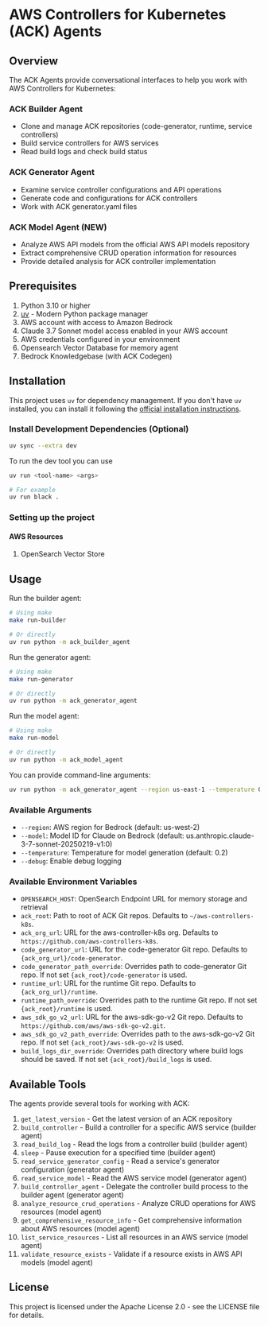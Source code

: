 # AWS Controllers for Kubernetes (ACK) Agents


## Overview

The ACK Agents provide conversational interfaces to help you work with AWS Controllers for Kubernetes:

### ACK Builder Agent
- Clone and manage ACK repositories (code-generator, runtime, service controllers)
- Build service controllers for AWS services
- Read build logs and check build status

### ACK Generator Agent  
- Examine service controller configurations and API operations
- Generate code and configurations for ACK controllers
- Work with ACK generator.yaml files

### ACK Model Agent (NEW)
- Analyze AWS API models from the official AWS API models repository
- Extract comprehensive CRUD operation information for resources
- Provide detailed analysis for ACK controller implementation

## Prerequisites

1. Python 3.10 or higher
2. [uv](https://github.com/astral-sh/uv) - Modern Python package manager
3. AWS account with access to Amazon Bedrock
4. Claude 3.7 Sonnet model access enabled in your AWS account
5. AWS credentials configured in your environment
6. Opensearch Vector Database for memory agent
7. Bedrock Knowledgebase (with ACK Codegen)

## Installation

This project uses `uv` for dependency management. If you don't have `uv` installed, you can install it following the [official installation instructions](https://github.com/astral-sh/uv#installation).

### Install Development Dependencies (Optional)
```bash
uv sync --extra dev 
```

To run the dev tool you can use

```bash
uv run <tool-name> <args>

# For example
uv run black .
```

### Setting up the project

#### AWS Resources

1. OpenSearch Vector Store

## Usage

Run the builder agent:

```bash
# Using make
make run-builder

# Or directly
uv run python -m ack_builder_agent
```

Run the generator agent:

```bash
# Using make
make run-generator

# Or directly
uv run python -m ack_generator_agent
```

Run the model agent:

```bash
# Using make
make run-model

# Or directly
uv run python -m ack_model_agent
```

You can provide command-line arguments:

```bash
uv run python -m ack_generator_agent --region us-east-1 --temperature 0.5 --debug
```

### Available Arguments

- `--region`: AWS region for Bedrock (default: us-west-2)
- `--model`: Model ID for Claude on Bedrock (default: us.anthropic.claude-3-7-sonnet-20250219-v1:0)
- `--temperature`: Temperature for model generation (default: 0.2)
- `--debug`: Enable debug logging

### Available Environment Variables

- `OPENSEARCH_HOST`: OpenSearch Endpoint URL for memory storage and retrieval
- `ack_root`: Path to root of ACK Git repos. Defaults to `~/aws-controllers-k8s`.
- `ack_org_url`: URL for the aws-controller-k8s org. Defaults to `https://github.com/aws-controllers-k8s`.
- `code_generator_url`: URL for the code-generator Git repo. Defaults to `{ack_org_url}/code-generator`.
- `code_generator_path_override`: Overrides path to code-generator Git repo. If not set `{ack_root}/code-generator` is used.
- `runtime_url`: URL for the runtime Git repo. Defaults to `{ack_org_url}/runtime`.
- `runtime_path_override`: Overrides path to the runtime Git repo. If not set `{ack_root}/runtime` is used.
- `aws_sdk_go_v2_url`: URL for the aws-sdk-go-v2 Git repo. Defaults to `https://github.com/aws/aws-sdk-go-v2.git`.
- `aws_sdk_go_v2_path_override`: Overrides path to the aws-sdk-go-v2 Git repo. If not set `{ack_root}/aws-sdk-go-v2` is used.
- `build_logs_dir_override`: Overrides path directory where build logs should be saved. If not set `{ack_root}/build_logs` is used.


## Available Tools

The agents provide several tools for working with ACK:

1. `get_latest_version` - Get the latest version of an ACK repository
2. `build_controller` - Build a controller for a specific AWS service (builder agent)
3. `read_build_log` - Read the logs from a controller build (builder agent)
4. `sleep` - Pause execution for a specified time (builder agent)
5. `read_service_generator_config` - Read a service's generator configuration (generator agent)
6. `read_service_model` - Read the AWS service model (generator agent)
7. `build_controller_agent` - Delegate the controller build process to the builder agent (generator agent)
8. `analyze_resource_crud_operations` - Analyze CRUD operations for AWS resources (model agent)
9. `get_comprehensive_resource_info` - Get comprehensive information about AWS resources (model agent)
10. `list_service_resources` - List all resources in an AWS service (model agent)
11. `validate_resource_exists` - Validate if a resource exists in AWS API models (model agent)

## License

This project is licensed under the Apache License 2.0 - see the LICENSE file for details. 